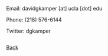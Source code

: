 Email: davidgkamper [at] ucla [dot] edu

Phone: (218) 576-6144

Twitter: dgkamper


<div style="text-align: center;">
  <img src="./images/profile.png" alt="">
</div>


[Back](./)
